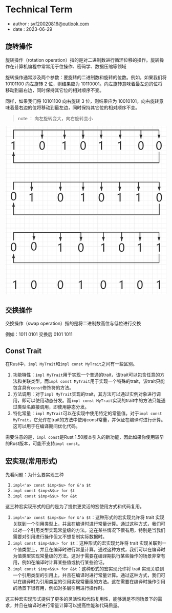 # Technical Term

- author : syf20020816@outlook.com
- date : 2023-06-29

## 旋转操作

旋转操作（rotation operation）指的是对二进制数进行循环位移的操作。旋转操作在计算机编程中常常用于位操作、密码学、数据压缩等领域

旋转操作通常涉及两个参数：要旋转的二进制数和旋转的位数。例如，如果我们将 10101100 向左旋转 2 位，则结果应为 10110001。向左旋转意味着最左边的位将移动到最右边，同时保持其它位的相对顺序不变。

同样，如果我们将 10101100 向右旋转 3 位，则结果应为 10010101。向右旋转意味着最右边的位将移动到最左边，同时保持其它位的相对顺序不变。

> note ： 向左旋转变大，向右旋转变小

<img src="https://github.com/syf20020816/Rust-Lang-Analysis/blob/main/imgs/ro_example.png">

## 交换操作

交换操作（swap operation）指的是将二进制数高位与低位进行交换

例如：1011 0101 交换后 0101 1011

## Const Trait

在Rust中，`impl MyTrait`和`impl const MyTrait`之间有一些区别。

1. 功能特性：`impl MyTrait`用于实现一个普通的trait，该trait可以包含任意的方法和关联类型。而`impl const MyTrait`用于实现一个特殊的trait，该trait只能包含具有`const`修饰符的方法。
2. 方法调用：对于`impl MyTrait`实现的trait，其方法可以通过实例对象进行调用，即可以使用动态分发。而`impl const MyTrait`实现的trait中的方法只能通过类型名直接调用，即使用静态分发。
3. 特化常量：`impl MyTrait`可以在实现中使用特定的常量值。对于`impl const MyTrait`，它允许在trait的方法中使用const常量，并保证在编译时进行计算。这可以用于在编译期间优化代码。

需要注意的是，`impl const`是Rust 1.50版本引入的新功能，因此如果你使用较早的Rust版本，可能不支持`impl const`。

## 宏实现(常用形式)

先看问题：为什么要实现三种
1. `impl<'a> const $imp<$u> for &'a $t `
2. `impl const $imp<&$u> for $t `
3. `impl const $imp<&$u> for &$t `

这三种宏实现形式的目的是为了提供更灵活的宏使用方式和代码复用。

1. `impl<'a> const $imp<$u> for &'a $t`：这种形式的宏实现允许将 trait 实现关联到一个引用类型上，并且在编译时进行常量计算。通过这种方式，我们可以对一个引用类型实现常量级的方法。这在某些情况下很有用，特别是当我们需要对引用进行操作但又不想复制实际数据时。
2. `impl const $imp<&$u> for $t`：这种形式的宏实现允许将 trait 实现关联到一个值类型上，并且在编译时进行常量计算。通过这种方式，我们可以在编译时为值类型实现常量级的方法。这对于需要在编译期执行某些操作的场景非常有用，例如在编译时计算某些值或执行某些验证。
3. `impl const $imp<&$u> for &$t`：这种形式的宏实现允许将 trait 实现关联到一个引用类型的引用上，并且在编译时进行常量计算。通过这种方式，我们可以在编译时为引用类型的引用实现常量级的方法。这在需要在编译时操作引用的场景下很有用，例如对多层引用进行操作时。

这三种宏实现形式提供了更多的灵活性和代码复用性，能够满足不同场景下的需求，并且在编译时进行常量计算可以提高性能和代码质量。